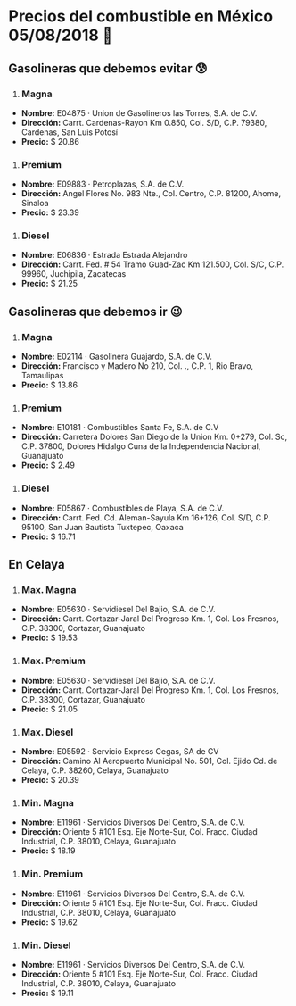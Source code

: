 # Precios del combustible en México 05/08/2018 :car:

## Gasolineras que debemos evitar :cold_sweat:
1. ### Magna
  * **Nombre:** E04875 · Union de Gasolineros las Torres, S.A. de C.V.
  * **Dirección:** Carrt. Cardenas-Rayon Km 0.850, Col. S/D, C.P. 79380, Cardenas, San Luis Potosí
  * **Precio:** $ 20.86

1. ### Premium
  * **Nombre:** E09883 · Petroplazas, S.A. de C.V.
  * **Dirección:** Angel Flores No. 983 Nte., Col. Centro, C.P. 81200, Ahome, Sinaloa
  * **Precio:** $ 23.39

1. ### Diesel
  * **Nombre:** E06836 · Estrada Estrada Alejandro
  * **Dirección:** Carrt. Fed. # 54 Tramo Guad-Zac Km 121.500, Col. S/C, C.P. 99960, Juchipila, Zacatecas
  * **Precio:** $ 21.25


## Gasolineras que debemos ir :wink:
1. ### Magna
  * **Nombre:** E02114 · Gasolinera Guajardo, S.A. de C.V.
  * **Dirección:** Francisco y Madero No 210, Col. ., C.P. 1, Rio Bravo, Tamaulipas
  * **Precio:** $ 13.86

1. ### Premium
  * **Nombre:** E10181 · Combustibles Santa Fe, S.A. de C.V
  * **Dirección:** Carretera Dolores San Diego de la Union Km. 0+279, Col. Sc, C.P. 37800, Dolores Hidalgo Cuna de la Independencia Nacional, Guanajuato
  * **Precio:** $ 2.49

1. ### Diesel
  * **Nombre:** E05867 · Combustibles de Playa, S.A. de C.V.
  * **Dirección:** Carrt. Fed. Cd. Aleman-Sayula Km 16+126, Col. S/D, C.P. 95100, San Juan Bautista Tuxtepec, Oaxaca
  * **Precio:** $ 16.71


## En Celaya
1. ### Max. Magna
  * **Nombre:** E05630 · Servidiesel Del Bajio, S.A. de C.V.
  * **Dirección:** Carrt. Cortazar-Jaral Del Progreso Km. 1, Col. Los Fresnos, C.P. 38300, Cortazar, Guanajuato
  * **Precio:** $ 19.53

1. ### Max. Premium
  * **Nombre:** E05630 · Servidiesel Del Bajio, S.A. de C.V.
  * **Dirección:** Carrt. Cortazar-Jaral Del Progreso Km. 1, Col. Los Fresnos, C.P. 38300, Cortazar, Guanajuato
  * **Precio:** $ 21.05

1. ### Max. Diesel
  * **Nombre:** E05592 · Servicio Express Cegas, SA de CV
  * **Dirección:** Camino Al Aeropuerto Municipal No. 501, Col. Ejido Cd. de Celaya, C.P. 38260, Celaya, Guanajuato
  * **Precio:** $ 20.39

1. ### Min. Magna
  * **Nombre:** E11961 · Servicios Diversos Del Centro, S.A. de C.V.
  * **Dirección:** Oriente 5 #101 Esq. Eje Norte-Sur, Col. Fracc. Ciudad Industrial, C.P. 38010, Celaya, Guanajuato
  * **Precio:** $ 18.19

1. ### Min. Premium
  * **Nombre:** E11961 · Servicios Diversos Del Centro, S.A. de C.V.
  * **Dirección:** Oriente 5 #101 Esq. Eje Norte-Sur, Col. Fracc. Ciudad Industrial, C.P. 38010, Celaya, Guanajuato
  * **Precio:** $ 19.62

1. ### Min. Diesel
  * **Nombre:** E11961 · Servicios Diversos Del Centro, S.A. de C.V.
  * **Dirección:** Oriente 5 #101 Esq. Eje Norte-Sur, Col. Fracc. Ciudad Industrial, C.P. 38010, Celaya, Guanajuato
  * **Precio:** $ 19.11